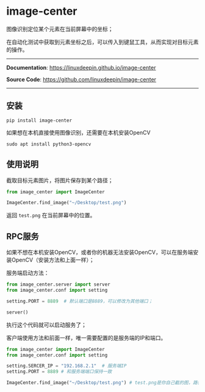# image-center

图像识别定位某个元素在当前屏幕中的坐标；

在自动化测试中获取到元素坐标之后，可以传入到键鼠工具，从而实现对目标元素的操作。

---

**Documentation**: <a href="https://linuxdeepin.github.io/image-center" target="_blank">https://linuxdeepin.github.io/image-center</a>

**Source Code**: <a href="https://github.com/linuxdeepin/image-center" target="_blank">https://github.com/linuxdeepin/image-center</a>

---

## 安装

```console
pip install image-center
```

如果想在本机直接使用图像识别，还需要在本机安装OpenCV

```console
sudo apt install python3-opencv
```

## 使用说明

截取目标元素图片，将图片保存到某个路径；

```python
from image_center import ImageCenter

ImageCenter.find_image("~/Desktop/test.png")
```

返回 `test.png` 在当前屏幕中的位置。

## RPC服务

如果不想在本机安装OpenCV，或者你的机器无法安装OpenCV，可以在服务端安装OpenCV（安装方法和上面一样）；

服务端启动方法：

```python
from image_center.server import server
from image_center.conf import setting

setting.PORT = 8889  # 默认端口是8889，可以修改为其他端口；

server()
```

执行这个代码就可以启动服务了；

客户端使用方法和前面一样，唯一需要配置的是服务端的IP和端口。

```python
from image_center import ImageCenter
from image_center.conf import setting

setting.SERCER_IP = "192.168.2.1"  # 服务端IP
setting.PORT = 8889 # 和服务端端口保持一致

ImageCenter.find_image("~/Desktop/test.png") # test.png是你自己截的图，路径也修改成你自己的路径
```
